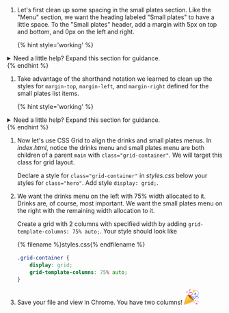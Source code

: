 1. Let's first clean up some spacing in the small plates section. Like the "Menu" section, we want the heading labeled "Small plates" to have a little space. To the "Small plates" header, add a margin with 5px on top and bottom, and 0px on the left and right.

   {% hint style='working' %}
<details>
<summary>
Need a little help? Expand this section for guidance. 
</summary>
We have to specify the <code>h2</code> inside the <code>class="small-plates"</code>. We can use the shortcut notation to specify 5px top and bottom margin and 0px left and right margin. To the selector for <code>.small-plates h2</code> set the style <code>margin: 5px 0;</code>.
</details>
   {% endhint %}

1. Take advantage of the shorthand notation we learned to clean up the styles for `margin-top`, `margin-left`, and `margin-right` defined for the small plates list items. 

   {% hint style='working' %}
<details>
<summary>
Need a little help? Expand this section for guidance. 
</summary>
<p>
    Remember the mnenomic "TROUBLE"? We can apply it here. We want 50px top, 15px right, 15px left, and 0px bottom margin. The approach is different depending on whether you used the <code>:first-child</code> pseudo class or <code>+</code> adjacent sibling combinator.
</p>

<p>
    For the pseudo class, apply the short hand <code>50px 15px 0 15px</code> to <code>margin</code>. The pseudo class will override <code>margin-top</code> from the <code>.small-plates li</code>. This is why we define the styles for the pseudo class after the style for all the elements in the list.
</p>

<p>
    For the adjacent sibling combinator, apply the short hand <code>0 15px</code> to <code>margin</code>. The style for the adjacent sibiling combinator will override <code>margin-top</code> from the <code>.small-plates li</code>. As with the psuedo class, this is why we define the style specifically for adjacent siblings after the style for all the elements in the list.
</p>
</details>
   {% endhint %}

1. Now let's use CSS Grid to align the drinks and small plates menus. In _index.html_, notice the drinks menu and small plates menu are both children of a parent `main` with `class="grid-container"`. We will target this class for grid layout. 

   Declare a style for `class="grid-container"` in _styles.css_ below your styles for `class="hero"`. Add style `display: grid;`.

1. We want the drinks menu on the left with 75% width allocated to it. Drinks are, of course, most important. We want the small plates menu on the right with the remaining width allocation to it. 

   Create a grid with 2 columns with specified width by adding `grid-template-columns: 75% auto;`. Your style should look like
   
   {% filename %}styles.css{% endfilename %}
    ```css
    .grid-container {
        display: grid;
        grid-template-columns: 75% auto;
    }
    ```
1. Save your file and view in Chrome. You have two columns! ![](../images/emojis/party-popper.png)

